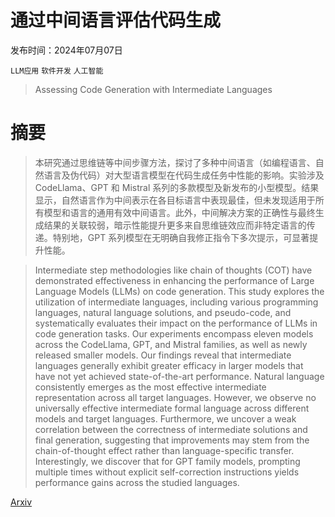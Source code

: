 # 通过中间语言评估代码生成

发布时间：2024年07月07日

`LLM应用` `软件开发` `人工智能`

> Assessing Code Generation with Intermediate Languages

# 摘要

> 本研究通过思维链等中间步骤方法，探讨了多种中间语言（如编程语言、自然语言及伪代码）对大型语言模型在代码生成任务中性能的影响。实验涉及 CodeLlama、GPT 和 Mistral 系列的多款模型及新发布的小型模型。结果显示，自然语言作为中间表示在各目标语言中表现最佳，但未发现适用于所有模型和语言的通用有效中间语言。此外，中间解决方案的正确性与最终生成结果的关联较弱，暗示性能提升更多来自思维链效应而非特定语言的传递。特别地，GPT 系列模型在无明确自我修正指令下多次提示，可显著提升性能。

> Intermediate step methodologies like chain of thoughts (COT) have demonstrated effectiveness in enhancing the performance of Large Language Models (LLMs) on code generation. This study explores the utilization of intermediate languages, including various programming languages, natural language solutions, and pseudo-code, and systematically evaluates their impact on the performance of LLMs in code generation tasks. Our experiments encompass eleven models across the CodeLlama, GPT, and Mistral families, as well as newly released smaller models. Our findings reveal that intermediate languages generally exhibit greater efficacy in larger models that have not yet achieved state-of-the-art performance. Natural language consistently emerges as the most effective intermediate representation across all target languages. However, we observe no universally effective intermediate formal language across different models and target languages. Furthermore, we uncover a weak correlation between the correctness of intermediate solutions and final generation, suggesting that improvements may stem from the chain-of-thought effect rather than language-specific transfer. Interestingly, we discover that for GPT family models, prompting multiple times without explicit self-correction instructions yields performance gains across the studied languages.

[Arxiv](https://arxiv.org/abs/2407.05411)